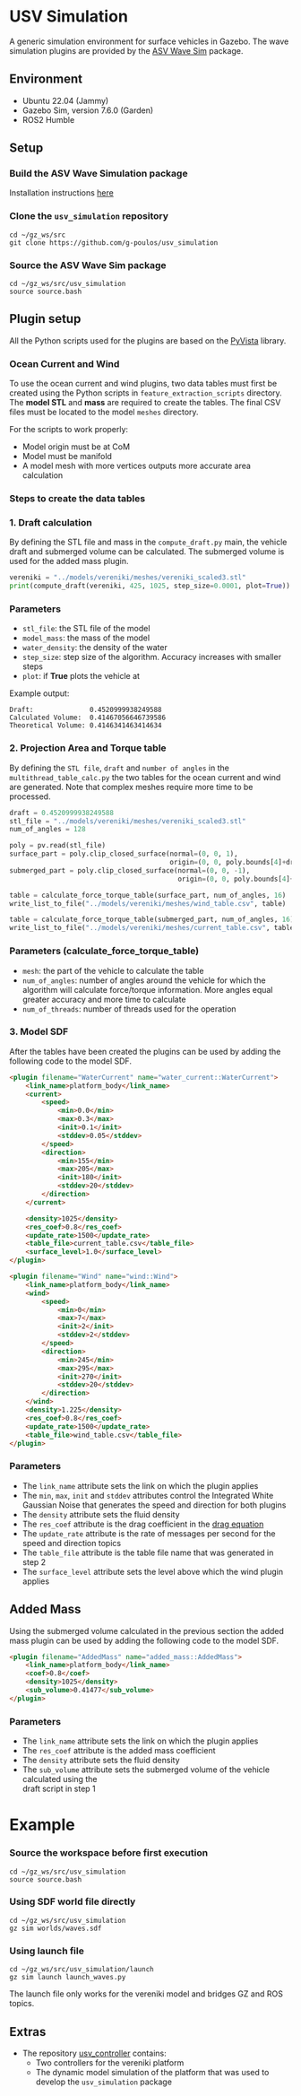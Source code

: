 # USV Simulation

A generic simulation environment for surface vehicles in Gazebo. The wave simulation
plugins are provided by the [ASV Wave Sim](https://github.com/srmainwaring/asv_wave_sim)
package.

## Environment

+ Ubuntu 22.04 (Jammy)
+ Gazebo Sim, version 7.6.0 (Garden)
+ ROS2 Humble 

## Setup

### Build the ASV Wave Simulation package

Installation instructions [here](https://github.com/srmainwaring/asv_wave_sim?tab=readme-ov-file#installation) 

### Clone the `usv_simulation` repository

```
cd ~/gz_ws/src
git clone https://github.com/g-poulos/usv_simulation
```

### Source the ASV Wave Sim package

```
cd ~/gz_ws/src/usv_simulation
source source.bash
```

## Plugin setup

All the Python scripts used for the plugins are based on the [PyVista](https://github.com/pyvista/pyvista)
library.

### Ocean Current and Wind

To use the ocean current and wind plugins, two data tables must first be created 
using the Python scripts in `feature_extraction_scripts` directory. The **model
STL** and **mass** are required to create the tables. The final CSV files must be located 
to the model `meshes` directory.

For the scripts to work properly:
+ Model origin must be at CoM
+ Model must be manifold
+ A model mesh with more vertices outputs more accurate area calculation

### Steps to create the data tables
### 1. Draft calculation

By defining the STL file and mass in the `compute_draft.py` main, the vehicle draft and
submerged volume can be calculated. The submerged volume is used for the added mass
plugin.

```python
vereniki = "../models/vereniki/meshes/vereniki_scaled3.stl"
print(compute_draft(vereniki, 425, 1025, step_size=0.0001, plot=True))
```

### Parameters 

+ `stl_file`: the STL file of the model 
+ `model_mass`: the mass of the model 
+ `water_density`: the density of the water 
+ `step_size`: step size of the algorithm. Accuracy increases with smaller steps
+ `plot`: if **True** plots the vehicle at   

Example output:
```
Draft:              0.4520999938249588
Calculated Volume:  0.41467056646739586
Theoretical Volume: 0.4146341463414634
```

### 2. Projection Area and Torque table

By defining the `STL file`, `draft` and `number of angles` in the `multithread_table_calc.py` 
the two tables for the ocean current and wind are generated. Note that complex meshes 
require more time to be processed.

```python
draft = 0.4520999938249588
stl_file = "../models/vereniki/meshes/vereniki_scaled3.stl"
num_of_angles = 128

poly = pv.read(stl_file)
surface_part = poly.clip_closed_surface(normal=(0, 0, 1),
                                        origin=(0, 0, poly.bounds[4]+draft))
submerged_part = poly.clip_closed_surface(normal=(0, 0, -1),
                                          origin=(0, 0, poly.bounds[4]+draft))

table = calculate_force_torque_table(surface_part, num_of_angles, 16)
write_list_to_file("../models/vereniki/meshes/wind_table.csv", table)

table = calculate_force_torque_table(submerged_part, num_of_angles, 16)
write_list_to_file("../models/vereniki/meshes/current_table.csv", table)
```

### Parameters (calculate_force_torque_table) 

+ `mesh`: the part of the vehicle to calculate the table
+ `num_of_angles`: number of angles around the vehicle for which the algorithm will calculate force/torque 
                   information. More angles equal greater accuracy and more time to calculate
+ `num_of_threads`: number of threads used for the operation

### 3. Model SDF
After the tables have been created the plugins can be used by adding the following code to the 
model SDF.

```html
<plugin filename="WaterCurrent" name="water_current::WaterCurrent">
    <link_name>platform_body</link_name>
    <current>
        <speed>
            <min>0.0</min>
            <max>0.3</max>
            <init>0.1</init>
            <stddev>0.05</stddev>
        </speed>
        <direction>
            <min>155</min>
            <max>205</max>
            <init>180</init>
            <stddev>20</stddev>
        </direction>
    </current>

    <density>1025</density>
    <res_coef>0.8</res_coef>
    <update_rate>1500</update_rate>
    <table_file>current_table.csv</table_file>
    <surface_level>1.0</surface_level>
</plugin>

<plugin filename="Wind" name="wind::Wind">
    <link_name>platform_body</link_name>
    <wind>
        <speed>
            <min>0</min>
            <max>7</max>
            <init>2</init>
            <stddev>2</stddev>
        </speed>
        <direction>
            <min>245</min>
            <max>295</max>
            <init>270</init>
            <stddev>20</stddev>
        </direction>
    </wind>
    <density>1.225</density>
    <res_coef>0.8</res_coef>
    <update_rate>1500</update_rate>
    <table_file>wind_table.csv</table_file>
</plugin>
```

### Parameters

+ The `link_name` attribute sets the link on which the plugin applies
+ The `min`, `max`, `init` and `stddev` attributes control the Integrated White Gaussian Noise that
  generates the speed and direction for both plugins  
+ The `density` attribute sets the fluid density
+ The `res_coef` attribute is the drag coefficient in the [drag equation](https://en.wikipedia.org/wiki/Drag_equation)
+ The `update_rate` attribute is the rate of messages per second for the speed and direction topics
+ The `table_file` attribute is the table file name that was generated in step 2
+ The `surface_level` attribute sets the level above which the wind plugin applies

## Added Mass 

Using the submerged volume calculated in the previous section the added mass plugin can be 
used by adding the following code to the model SDF.

```html
<plugin filename="AddedMass" name="added_mass::AddedMass">
    <link_name>platform_body</link_name>
    <coef>0.8</coef>
    <density>1025</density>
    <sub_volume>0.41477</sub_volume>
</plugin>
```

### Parameters

+ The `link_name` attribute sets the link on which the plugin applies
+ The `res_coef` attribute is the added mass coefficient 
+ The `density` attribute sets the fluid density
+ The `sub_volume` attribute sets the submerged volume of the vehicle calculated using the  
  draft script in step 1

# Example 

### Source the workspace before first execution
```
cd ~/gz_ws/src/usv_simulation
source source.bash
```
### Using SDF world file directly

```
cd ~/gz_ws/src/usv_simulation
gz sim worlds/waves.sdf
```

### Using launch file

```
cd ~/gz_ws/src/usv_simulation/launch
gz sim launch launch_waves.py
```

The launch file only works for the vereniki model and bridges GZ and ROS topics.

## Extras

+ The repository [usv_controller](https://github.com/g-poulos/usv_controller) contains:
  + Two controllers for the vereniki platform 
  + The dynamic model simulation of the platform that was used to develop the `usv_simulation` package